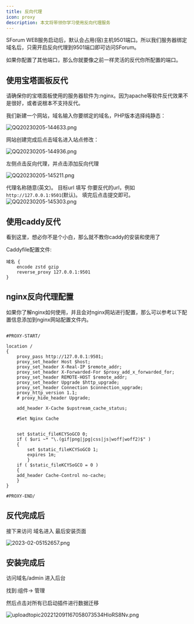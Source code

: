 ```yaml
---
title: 反向代理
icon: proxy
description: 本文将带领你学习使用反向代理服务
---
```


SForum WEB服务启动后，默认会占用(宿)主机9501端口。所以我们服务器绑定域名后，只需开启反向代理到9501端口即可访问SForum。

如果你配置了其他端口，那么你就要像之前一样灵活的反代你所配置的端口。

## 使用宝塔面板反代
请确保你的宝塔面板使用的服务器软件为:nginx。因为apache等软件反代效果不是很好，或者说根本不支持反代。

我们新建一个网站，域名输入你要绑定的域名，PHP版本选择纯静态：

![QQ20230205-144633.png](/images/QQ20230205-144633.png)

网站创建完成后点击域名进入站点修改：

![QQ20230205-144936.png](/images/QQ20230205-144936.png)

左侧点击反向代理，并点击添加反向代理

![QQ20230205-145211.png](/images/QQ20230205-145211.png)

代理名称随意(英文)。
目标url 填写 你要反代的url，例如`http://127.0.0.1:9501`(默认)。
填完后点击提交即可。
![QQ20230205-145303.png](/images/QQ20230205-145303.png)

## 使用caddy反代
看到这里，想必你不是个小白，那么就不教你caddy的安装和使用了

Caddyfile配置文件:

```Caddyfile
域名 {
    encode zstd gzip
    reverse_proxy 127.0.0.1:9501
}
```
## nginx反向代理配置
如果你了解nginx如何使用，并且会对nginx网站进行配置，那么可以参考以下配置信息添加到nginx网站配置文件内。

```nginx

#PROXY-START/

location /
{
    proxy_pass http://127.0.0.1:9501;
    proxy_set_header Host $host;
    proxy_set_header X-Real-IP $remote_addr;
    proxy_set_header X-Forwarded-For $proxy_add_x_forwarded_for;
    proxy_set_header REMOTE-HOST $remote_addr;
    proxy_set_header Upgrade $http_upgrade;
    proxy_set_header Connection $connection_upgrade;
    proxy_http_version 1.1;
    # proxy_hide_header Upgrade;

    add_header X-Cache $upstream_cache_status;

    #Set Nginx Cache
    
    
    set $static_fileKCYSoGCO 0;
    if ( $uri ~* "\.(gif|png|jpg|css|js|woff|woff2)$" )
    {
    	set $static_fileKCYSoGCO 1;
    	expires 1m;
        }
    if ( $static_fileKCYSoGCO = 0 )
    {
    add_header Cache-Control no-cache;
    }
}

#PROXY-END/
```

## 反代完成后
接下来访问 域名进入 最后安装页面

![2023-02-05152657.png](/images/2023-02-05152657.png)

## 安装完成后

访问域名/admin 进入后台

找到:组件-> 管理

然后点击对所有已启动插件进行数据迁移

![uploadtopic202212091167058073534HloRS8Nv.png](https://www.runpod.cn/upload/topic/202212/09/1_1670580735_34HloRS8Nv.png)
